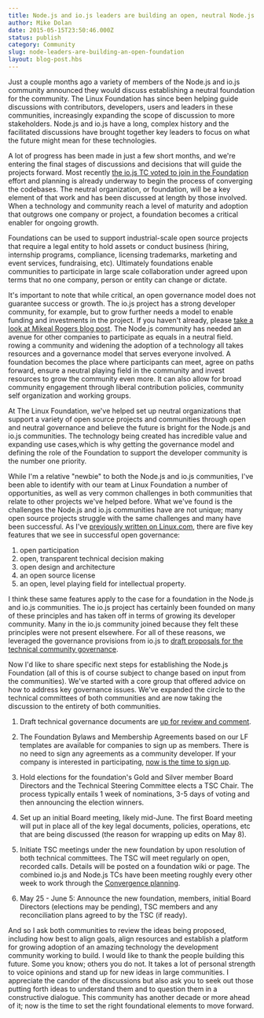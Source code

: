 ```yaml
---
title: Node.js and io.js leaders are building an open, neutral Node.js Foundation to support the future of the platform
author: Mike Dolan
date: 2015-05-15T23:50:46.000Z
status: publish
category: Community
slug: node-leaders-are-building-an-open-foundation
layout: blog-post.hbs
---
```


Just a couple months ago a variety of members of the Node.js and io.js
community announced they would discuss establishing a neutral foundation for
the community. The Linux Foundation has since been helping guide discussions
with contributors, developers, users and leaders in these communities,
increasingly expanding the scope of discussion to more stakeholders. Node.js
and io.js have a long, complex history and the facilitated discussions have
brought together key leaders to focus on what the future might mean for these
technologies.

A lot of progress has been made in just a few short months, and we're
entering the final stages of discussions and decisions that will guide the
projects forward. Most recently [the io.js TC voted to join in the
Foundation](https://github.com/nodejs/node/issues/1705) effort and planning is
already underway to begin the process of converging the codebases. The neutral
organization, or foundation, will be a key element of that work and has been
discussed at length by those involved. When a technology and community reach a
level of maturity and adoption that outgrows one company or project, a
foundation becomes a critical enabler for ongoing growth.

Foundations can be used to support industrial-scale open source projects that
require a legal entity to hold assets or conduct business (hiring, internship
programs, compliance, licensing trademarks, marketing and event services,
fundraising, etc). Ultimately foundations enable communities to participate in
large scale collaboration under agreed upon terms that no one company, person
or entity can change or dictate.

It's important to note that while critical, an open governance model does not
guarantee success or growth. The io.js project has a strong developer
community, for example, but to grow further needs a  model to enable funding
and investments in the project. If you haven't already, please [take a look
at Mikeal Rogers blog post](https://medium.com/node-js-javascript/growing-up-27d6cc8b7c53).
The Node.js community has needed an avenue for other companies
to participate as equals in a neutral field. rowing a community and widening
the adoption of a technology all takes resources and a governance model that
serves everyone involved. A foundation becomes the place where participants
can meet, agree on paths forward, ensure a neutral playing field in the
community and invest resources to grow the community even more. It can also
allow for broad community engagement through liberal contribution policies,
community self organization and working groups.

At The Linux Foundation, we've helped set up neutral organizations that
support a variety of open source projects and communities through open and
neutral governance and believe the future is bright for the Node.js and io.js
communities. The technology being created has incredible value and expanding
use cases,which is why getting the governance model and defining the role of
the Foundation to support the developer community is the number one priority.

While I'm a relative "newbie" to both the Node.js and io.js communities, I've
been able to identify with our team at Linux Foundation a number of
opportunities, as well as very common challenges in both communities that
relate to other projects we've helped before. What we've found is the
challenges the Node.js and io.js communities have are not unique; many open
source projects struggle with the same challenges and many have been
successful. As I've [previously written on
Linux.com](https://www.linux.com/news/featured-blogs/205-mike-dolan/763051-five-key-features-of-a-project-designed-for-open-collaboration),
there are five key features that we see in successful open governance:

1. open participation
2. open, transparent technical decision making
3. open design and architecture
4. an open source license
5. an open, level playing field for intellectual property.

I think these same features apply to the case for a foundation in the Node.js
and io.js communities. The io.js project has certainly been founded on many of
these principles and has taken off in terms of growing its developer
community. Many in the io.js community joined because they felt these
principles were not present elsewhere. For all of these reasons, we leveraged
the governance provisions from io.js to [draft proposals for the technical
community governance](https://github.com/joyent/nodejs-advisory-board/tree/master/governance-proposal).

Now I'd like to share specific next steps for establishing the Node.js
Foundation (all of this is of course subject to change based on input from the
communities). We've started with a core group that offered advice on how to
address key governance issues. We've expanded the circle to the technical
committees of both communities and are now taking the discussion to the
entirety of both communities.

1. Draft technical governance documents are [up for review and
comment](https://github.com/joyent/nodejs-advisory-board/tree/master/governance-proposal).

2. The Foundation Bylaws and Membership Agreements based on our LF templates are
available for companies to sign up as members. There is no need to sign any
agreements as a community developer. If your company is interested in
participating, [now is the time to sign
up](http://f.cl.ly/items/0N1m3x0I3S2L203M1h1r/nodejs-foundation-membership-agreement-2015-march-04.pdf).

3. Hold elections for the foundation's Gold and Silver member Board Directors and
the Technical Steering Committee elects a TSC Chair. The process typically
entails 1 week of nominations, 3-5 days of voting and then announcing the
election winners.

4. Set up an initial Board meeting, likely mid-June. The first Board meeting will
put in place all of the key legal documents, policies, operations, etc that
are being discussed (the reason for wrapping up edits on May 8).

5. Initiate TSC meetings under the new foundation by upon resolution of both
technical committees. The TSC will meet regularly on open, recorded calls.
Details will be posted on a foundation wiki or page. The combined io.js and
Node.js TCs have been meeting roughly every other week to work through the
[Convergence planning](https://github.com/jasnell/dev-policy/blob/6601ca1cd2886f336ac65ddb3f67d3e741a021c9/convergence.md).

6. May 25 - June 5: Announce the new foundation, members, initial Board Directors
(elections may be pending), TSC members and any reconciliation plans agreed to
by the TSC (if ready).

And so I ask both communities to review the ideas being proposed, including
how best to align goals, align resources and establish a platform for growing
adoption of an amazing technology the development community working to build.
I would like to thank the people building this future. Some you know; others
you do not. It takes a lot of personal strength to voice opinions and stand up
for new ideas in large communities. I appreciate the candor of the discussions
but also ask you to seek out those putting forth ideas to understand them and
to question them in a constructive dialogue. This community has another decade
or more ahead of it; now is the time to set the right foundational elements to
move forward.
